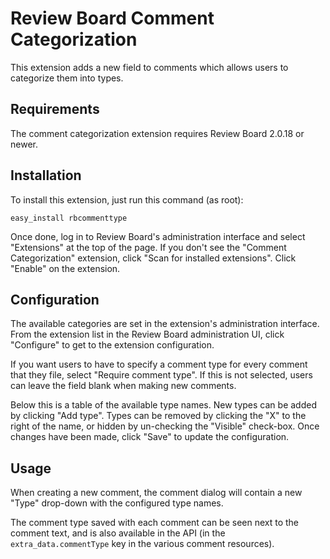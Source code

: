 Review Board Comment Categorization
===================================

This extension adds a new field to comments which allows users to categorize
them into types.


Requirements
------------

The comment categorization extension requires Review Board 2.0.18 or newer.


Installation
------------

To install this extension, just run this command (as root):

    easy_install rbcommenttype


Once done, log in to Review Board's administration interface and select
"Extensions" at the top of the page. If you don't see the "Comment
Categorization" extension, click "Scan for installed extensions". Click
"Enable" on the extension.


Configuration
-------------

The available categories are set in the extension's administration interface.
From the extension list in the Review Board administration UI, click
"Configure" to get to the extension configuration.

If you want users to have to specify a comment type for every comment that they
file, select "Require comment type". If this is not selected, users can leave
the field blank when making new comments.

Below this is a table of the available type names. New types can be added by
clicking "Add type". Types can be removed by clicking the "X" to the right of
the name, or hidden by un-checking the "Visible" check-box. Once changes have
been made, click "Save" to update the configuration.


Usage
-----

When creating a new comment, the comment dialog will contain a new "Type"
drop-down with the configured type names.

The comment type saved with each comment can be seen next to the comment text,
and is also available in the API (in the `extra_data.commentType` key in the
various comment resources).
